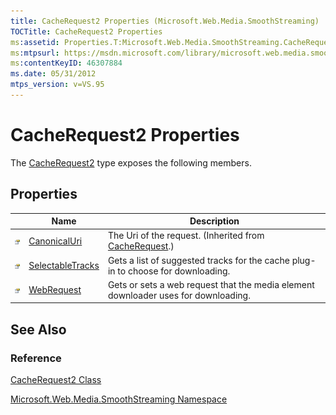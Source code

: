 ```yaml
---
title: CacheRequest2 Properties (Microsoft.Web.Media.SmoothStreaming)
TOCTitle: CacheRequest2 Properties
ms:assetid: Properties.T:Microsoft.Web.Media.SmoothStreaming.CacheRequest2
ms:mtpsurl: https://msdn.microsoft.com/library/microsoft.web.media.smoothstreaming.cacherequest2_properties(v=VS.95)
ms:contentKeyID: 46307884
ms.date: 05/31/2012
mtps_version: v=VS.95
---
```


# CacheRequest2 Properties

The [CacheRequest2](cacherequest2-class-microsoft-web-media-smoothstreaming.md) type exposes the following members.

## Properties

||Name|Description|
|--- |--- |--- |
|![Public property](images/Ff728140.pubproperty(en-us,VS.90).gif "Public property")|[CanonicalUri](cacherequest-canonicaluri-property-microsoft-web-media-smoothstreaming_1.md)|The Uri of the request. (Inherited from [CacheRequest](cacherequest-class-microsoft-web-media-smoothstreaming_1.md).)|
|![Public property](images/Ff728140.pubproperty(en-us,VS.90).gif "Public property")|[SelectableTracks](cacherequest2-selectabletracks-property-microsoft-web-media-smoothstreaming.md)|Gets a list of suggested tracks for the cache plug-in to choose for downloading.|
|![Public property](images/Ff728140.pubproperty(en-us,VS.90).gif "Public property")|[WebRequest](cacherequest2-webrequest-property-microsoft-web-media-smoothstreaming.md)|Gets or sets a web request that the media element downloader uses for downloading.|


## See Also

### Reference

[CacheRequest2 Class](cacherequest2-class-microsoft-web-media-smoothstreaming.md)

[Microsoft.Web.Media.SmoothStreaming Namespace](microsoft-web-media-smoothstreaming-namespace_1.md)

